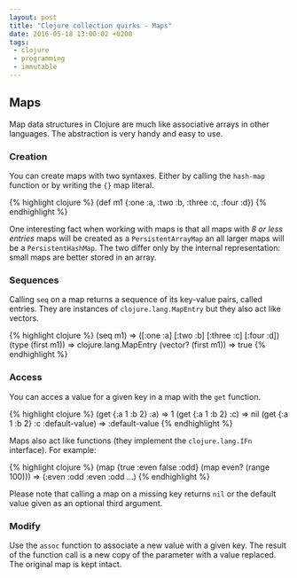 ```yaml
---
layout: post
title: "Clojure collection quirks - Maps"
date: 2016-05-18 13:00:02 +0200
tags:
 - clojure
 - programming
 - immutable
---
```


## Maps

Map data structures in Clojure are much like associative arrays in other languages. The abstraction is very handy and easy to use.

### Creation

You can create maps with two syntaxes. Either by calling the `hash-map` function or by writing the `{}` map literal.

{% highlight clojure %}
(def m1 {:one :a, :two :b, :three :c, :four :d})
{% endhighlight %}

One interesting fact when working with maps is that all maps with *8 or less entries* maps will be created as a `PersistentArrayMap` an all larger maps will be a `PersistentHashMap`. The two differ only by the internal representation: small maps are better stored in an array.

### Sequences

Calling `seq` on a map returns a sequence of its key-value pairs, called entries. They are instances of `clojure.lang.MapEntry` but they also act like vectors.

{% highlight clojure %}
(seq m1)
  => ([:one :a] [:two :b] [:three :c] [:four :d])
(type (first m1))
  => clojure.lang.MapEntry
(vector? (first m1))
  => true
{% endhighlight %}

### Access

You can acces a value for a given key in a map with the `get` function.

{% highlight clojure %}
(get {:a 1 :b 2} :a)
  => 1
(get {:a 1 :b 2} :c)
  => nil
(get {:a 1 :b 2} :c :default-value)
  => :default-value
{% endhighlight %}

Maps also act like functions (they implement the `clojure.lang.IFn` interface). For example:

{% highlight clojure %}
(map {true :even false :odd}
     (map even?
          (range 100)))
 => (:even :odd :even :odd ...)
{% endhighlight %}

Please note that calling a map on a missing key returns `nil` or the default value given as an optional third argument.

### Modify

Use the `assoc` function to associate a new value with a given key. The result of the function call
is a new copy of the parameter with a value replaced. The original map is kept intact.
